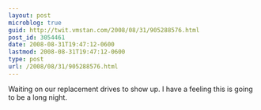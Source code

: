 ```yaml
---
layout: post
microblog: true
guid: http://twit.vmstan.com/2008/08/31/905288576.html
post_id: 3054461
date: 2008-08-31T19:47:12-0600
lastmod: 2008-08-31T19:47:12-0600
type: post
url: /2008/08/31/905288576.html
---
```

Waiting on our replacement drives to show up. I have a feeling this is going to be a long night.
